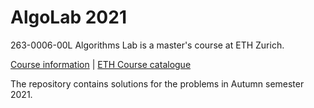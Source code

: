 # AlgoLab 2021

263-0006-00L Algorithms Lab is a master's course at ETH Zurich.

[Course information](https://cadmo.ethz.ch/education/lectures/HS21/algolab/index.html) | [ETH Course catalogue](https://www.vvz.ethz.ch/Vorlesungsverzeichnis/lerneinheit.view?lang=en&semkez=2021W&ansicht=ALLE&lerneinheitId=147899)

The repository contains solutions for the problems in Autumn semester 2021.

